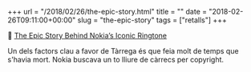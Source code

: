 +++
url = "/2018/02/26/the-epic-story.html"
title = ""
date = "2018-02-26T09:11:00+00:00"
slug = "the-epic-story"
tags = ["retalls"]
+++

🎼 [The Epic Story Behind Nokia’s Iconic Ringtone](https://quartzy.qz.com/1214753/the-epic-story-behind-nokias-iconic-ringtone/)

Un dels factors clau a favor de Tàrrega és que feia molt de temps que s'havia mort. Nokia buscava un to lliure de càrrecs per copyright.

